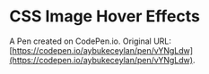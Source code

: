 # CSS Image Hover Effects

A Pen created on CodePen.io. Original URL: [https://codepen.io/aybukeceylan/pen/vYNgLdw](https://codepen.io/aybukeceylan/pen/vYNgLdw).

 